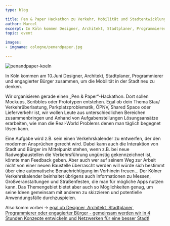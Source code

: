 ```yaml
---
type: blog

title: Pen & Paper Hackathon zu Verkehr, Mobilität und Stadtentwicklung
author: Marcel
excerpt: In Köln kommen Designer, Architekt, Stadtplaner, Programmierer und engagierter Bürger zusammen, um die Mobilität in der Stadt neu zu denken.
topic: event

images:
- imgname: cologne/penandpaper.jpg

---
```

![penandpaper-koeln](/blog/cologne/penandpaper.jpg)

In Köln kommen am 10.Juni Designer, Architekt, Stadtplaner, Programmierer und engagierter Bürger zusammen, um die Mobilität in der Stadt neu zu denken.

Wir organisieren gerade einen „Pen & Paper“-Hackathon. Dort sollen Mockups, Scribbles oder Prototypen entstehen. Egal ob dein Thema Stau/ Verkehrüberlastung, Parkplatzproblematik, ÖPNV, Shared Space oder Lieferverkehr ist, wir wollen Leute aus unterschiedlichen Bereichen zusammenbringen und Anhand von Aufgabenstellungen Lösungsansätze erarbeiten, wie man die Real-World Problems denen man täglich begegnet lösen kann.

Eine Aufgabe wird z.B. sein einen Verkehrskalender zu entwerfen, der den modernen Ansprüchen gerecht wird. Dabei kann auch die Interaktion von Stadt und Bürger im Mittelpunkt stehen, wenn z.B. bei neue Radwegbaustellen die Verkehrsführung ungünstig gekennzeichnet ist, könnte man Feedback geben. Aber auch wer auf seinem Weg zur Arbeit nicht von einer neuen Baustelle überrascht werden will würde sich bestimmt über eine automatische Benachrichtigung im Vorhinein freuen... Der Kölner Verkehrskalender beinhaltet übrigens auch Informationen zu Messen, Großveranstaltungen und Straßenfesten, die man für mögliche Apps nutzen kann. Das Themengebiet bietet aber auch so Möglichkeiten genug, um seine Ideen gemeinsam mit anderen zu skizzieren und potentielle Anwendungsfälle durchzuspielen.

Also komm vorbei -> [egal ob Designer, Architekt, Stadtplaner, Programmierer oder engagierter Bürger - gemeinsam werden wir in 4 Stunden Konzepte entwickeln und Netzwerken für eine besser Stadt!][]


[egal ob Designer, Architekt, Stadtplaner, Programmierer oder engagierter Bürger - gemeinsam werden wir in 4 Stunden Konzepte entwickeln und Netzwerken für eine besser Stadt!]: http://hack.institute/events/pen-paper-hackathon/
